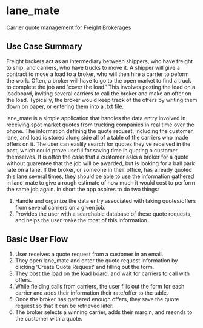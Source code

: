 # lane_mate

Carrier quote management for Freight Brokerages

## Use Case Summary

Freight brokers act as an intermediary between shippers, who have freight to ship, and carriers, who have trucks to move it.
A shipper will give a contract to move a load to a broker, who will then hire a carrier to peform the work.
Often, a broker will have to go to the open market to find a truck to complete the job and 'cover the load.'
This involves posting the load on a loadboard, inviting several carriers to call the broker and make an offer on the load.
Typically, the broker would keep track of the offers by writing them down on paper, or entering them into a .txt file.

lane_mate is a simple application that handles the data entry involved in receiving spot market quotes from trucking companies in real time over the phone. 
The information defining the quote request, including the customer, lane, and load is stored along side all of a table of the carriers who made offers on it.
The user can easlily search for quotes they've received in the past, which could prove useful for saving time in quoting a customer themselves.
It is often the case that a customer asks a broker for a quote without guarentee that the job will be awarded, but is looking for a ball park rate on a lane.
If the broker, or someone in their office, has already quoted this lane several times, they should be able to use the information gathered in lane_mate to give 
a rough estimate of how much it would cost to perform the same job again. In short the app aspires to do two things:
1) Handle and organize the data entry associated with taking quotes/offers from several carriers on a given job.
2) Provides the user with a searchable database of these quote requests, and helps the user make the most of this information.

## Basic User Flow
1) User receives a quote request from a customer in an email.
2) They open lane_mate and enter the quote request information by clicking 'Create Quote Request' and filling out the form.
3) They post the load on the load board, and wait for carriers to call with offers.
4) While fielding calls from carriers, the user fills out the form for each carrier and adds their information their rate/offer to the table.
5) Once the broker has gathered enough offers, they save the quote request so that it can be retrieved later. 
6) The broker selects a winning carrier, adds their margin, and resonds to the customer with a quote.

